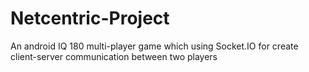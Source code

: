 # Netcentric-Project

An android IQ 180 multi-player game which using Socket.IO for create client-server communication between two players
